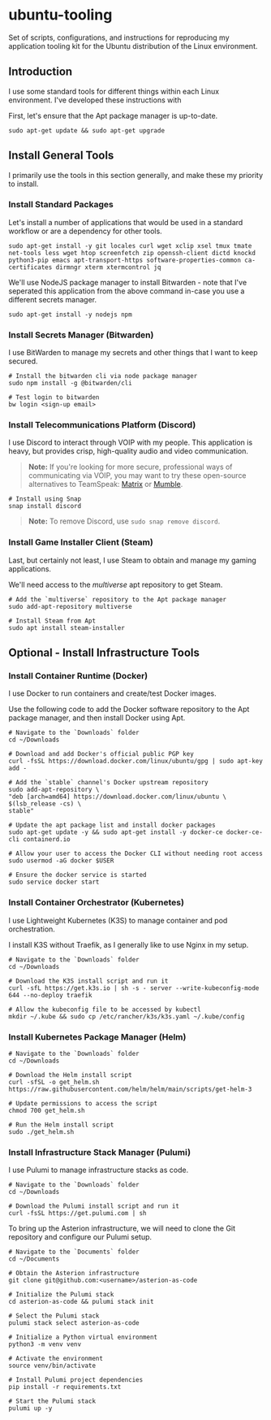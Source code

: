 # ubuntu-tooling
Set of scripts, configurations, and instructions for reproducing my application tooling kit for the Ubuntu distribution of the Linux environment.

## Introduction

I use some standard tools for different things within each Linux environment. I've developed these instructions with 

First, let's ensure that the Apt package manager is up-to-date.

```sudo apt-get update && sudo apt-get upgrade```

## Install General Tools

I primarily use the tools in this section generally, and make these my priority to install.

### Install Standard Packages

Let's install a number of applications that would be used in a standard workflow or are a dependency for other tools.

```sudo apt-get install -y git locales curl wget xclip xsel tmux tmate net-tools less wget htop screenfetch zip openssh-client dictd knockd python3-pip emacs apt-transport-https software-properties-common ca-certificates dirmngr xterm xtermcontrol jq```

We'll use NodeJS package manager to install Bitwarden - note that I've seperated this application from the above command in-case you use a different secrets manager.

```sudo apt-get install -y nodejs npm```

### Install Secrets Manager (Bitwarden)

I use BitWarden to manage my secrets and other things that I want to keep secured.

```
# Install the bitwarden cli via node package manager
sudo npm install -g @bitwarden/cli

# Test login to bitwarden
bw login <sign-up email>
```

### Install Telecommunications Platform (Discord)

I use Discord to interact through VOIP with my people. This application is heavy, but provides crisp, high-quality audio and video communication.

> **Note:** If you're looking for more secure, professional ways of communicating via VOIP, you may want to try these open-source alternatives to TeamSpeak: [Matrix](https://matrix.org/) or [Mumble](https://www.mumble.info/).

```
# Install using Snap
snap install discord
```

> **Note:** To remove Discord, use ```sudo snap remove discord```.

### Install Game Installer Client (Steam)

Last, but certainly not least, I use Steam to obtain and manage my gaming applications.

We'll need access to the *multiverse* apt repository to get Steam.

```
# Add the `multiverse` repository to the Apt package manager
sudo add-apt-repository multiverse

# Install Steam from Apt
sudo apt install steam-installer
```

## Optional - Install Infrastructure Tools

### Install Container Runtime (Docker)

I use Docker to run containers and create/test Docker images. 

Use the following code to add the Docker software repository to the Apt package manager, and then install Docker using Apt.

```
# Navigate to the `Downloads` folder
cd ~/Downloads

# Download and add Docker's official public PGP key
curl -fsSL https://download.docker.com/linux/ubuntu/gpg | sudo apt-key add -

# Add the `stable` channel's Docker upstream repository
sudo add-apt-repository \
"deb [arch=amd64] https://download.docker.com/linux/ubuntu \
$(lsb_release -cs) \
stable"

# Update the apt package list and install docker packages
sudo apt-get update -y && sudo apt-get install -y docker-ce docker-ce-cli containerd.io

# Allow your user to access the Docker CLI without needing root access
sudo usermod -aG docker $USER

# Ensure the docker service is started
sudo service docker start
```

### Install Container Orchestrator (Kubernetes)

I use Lightweight Kubernetes (K3S) to manage container and pod orchestration. 

I install K3S without Traefik, as I generally like to use Nginx in my setup.

```
# Navigate to the `Downloads` folder
cd ~/Downloads

# Download the K3S install script and run it
curl -sfL https://get.k3s.io | sh -s - server --write-kubeconfig-mode 644 --no-deploy traefik

# Allow the kubeconfig file to be accessed by kubectl
mkdir ~/.kube && sudo cp /etc/rancher/k3s/k3s.yaml ~/.kube/config
```

### Install Kubernetes Package Manager (Helm)

```
# Navigate to the `Downloads` folder
cd ~/Downloads

# Download the Helm install script
curl -sfSL -o get_helm.sh https://raw.githubusercontent.com/helm/helm/main/scripts/get-helm-3

# Update permissions to access the script
chmod 700 get_helm.sh

# Run the Helm install script
sudo ./get_helm.sh
```

### Install Infrastructure Stack Manager (Pulumi)

I use Pulumi to manage infrastructure stacks as code.

```
# Navigate to the `Downloads` folder
cd ~/Downloads

# Download the Pulumi install script and run it
curl -fsSL https://get.pulumi.com | sh
```

To bring up the Asterion infrastructure, we will need to clone the Git repository and configure our Pulumi setup.

```
# Navigate to the `Documents` folder
cd ~/Documents

# Obtain the Asterion infrastructure
git clone git@github.com:<username>/asterion-as-code

# Initialize the Pulumi stack
cd asterion-as-code && pulumi stack init

# Select the Pulumi stack
pulumi stack select asterion-as-code

# Initialize a Python virtual environment
python3 -m venv venv

# Activate the environment
source venv/bin/activate

# Install Pulumi project dependencies
pip install -r requirements.txt

# Start the Pulumi stack
pulumi up -y
```
